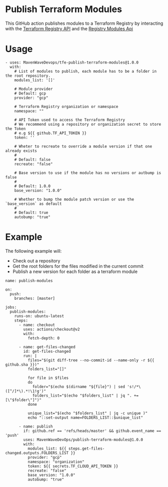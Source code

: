 # Publish Terraform Modules 

This GitHub action publishes modules to a Terraform Registry by interacting with the [Terraform Registry API](https://www.terraform.io/docs/registry/api.html) and the [Registry Modules Api](https://www.terraform.io/docs/cloud/api/modules.html)

# Usage 

```
- uses: MavenWaveDevops/tfe-publish-terraform-modules@1.0.0
  with:
    # List of modules to publish, each module has to be a folder in the root repository. 
    modules_list: '[]'

    # Module provider
    # Default: gcp
    provider: "gcp"

    # Terraform Registry organization or namespace     
    namespace: ""

    # API Token used to access the Terraform Registry
    # We recommend using a repository or organization secret to store the Token
    # e.g ${{ github.TF_API_TOKEN }}
    token: ''

    # Wheter to recreate to override a module version if that one already exists
    #
    # Default: false
    recreate: "false"

    # Base version to use if the module has no versions or autbump is false
    #
    # Default: 1.0.0
    base_version: "1.0.0"

    # Whether to bump the module patch version or use the `base_version` as default
    #
    # Default: true
    autobump: "true"
```

# Example

The following example will:
- Check out a repository
- Get the root folders for the files modified in the current commit
- Publish a new version for each folder as a terraform module

```
name: publish-modules

on:
  push:
    branches: [master]

jobs: 
  publish-modules:    
    runs-on: ubuntu-latest
    steps:
      - name: checkout
        uses: actions/checkout@v2
        with:
          fetch-depth: 0

      - name: get-files-changed
        id: get-files-changed
        run: |
          files="$(git diff-tree --no-commit-id --name-only -r ${{ github.sha }})"
          folders_list="[]"

          for file in $files
          do  
            folder="$(echo $(dirname "${file}") | sed 's!/*\([^/]*\).*!\1!g')"
            folders_list="$(echo "$folders_list" | jq ". += [\"$folder\"]")"
          done

          unique_list="$(echo "$folders_list" | jq -c unique )"
          echo "::set-output name=FOLDERS_LIST::$unique_list"

      - name: publish
        if: github.ref == 'refs/heads/master' && github.event_name == 'push'
        uses: MavenWaveDevOps/publish-terraform-modules@1.0.0
        with:
          modules_list: ${{ steps.get-files-changed.outputs.FOLDERS_LIST }}
          provider: "gcp"
          namespace: "organization"
          token: ${{ secrets.TF_CLOUD_API_TOKEN }}
          recreate: "false"
          base_version: "1.0.0"
          autobump: "true"
```
